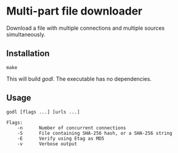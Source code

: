 # Multi-part file downloader

Download a file with multiple connections and multiple sources simultaneously.

## Installation

    make

This will build _godl_. The executable has no dependencies.

## Usage

    godl [flags ...] [urls ...]

    Flags:
        -n      Number of concurrent connections
        -S      File containing SHA-256 hash, or a SHA-256 string
        -E      Verify using Etag as MD5
        -v      Verbose output

